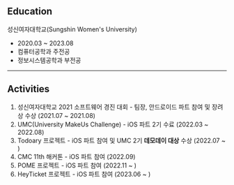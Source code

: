 ## Education

성신여자대학교(Sungshin Women's University)

- 2020.03 ~ 2023.08
- 컴퓨터공학과 주전공
- 정보시스템공학과 부전공

---

## Activities

1. 성신여자대학교 2021 소프트웨어 경진 대회 - 팀장, 안드로이드 파트 참여 및 장려상 수상 (2021.07 ~ 2021.08)
2. UMC(University MakeUs Challenge) - iOS 파트 2기 수료 (2022.03 ~ 2022.08)
3. Todoary 프로젝트 - iOS 파트 참여 및 UMC 2기 **데모데이 대상** 수상 (2022.07 ~ )
4. CMC 11th 해커톤 - iOS 파트 참여 (2022.09)
5. POME 프로젝트 - iOS 파트 참여 (2022.11 ~ )
6. HeyTicket 프로젝트 - iOS 파트 참여 (2023.06 ~ )

